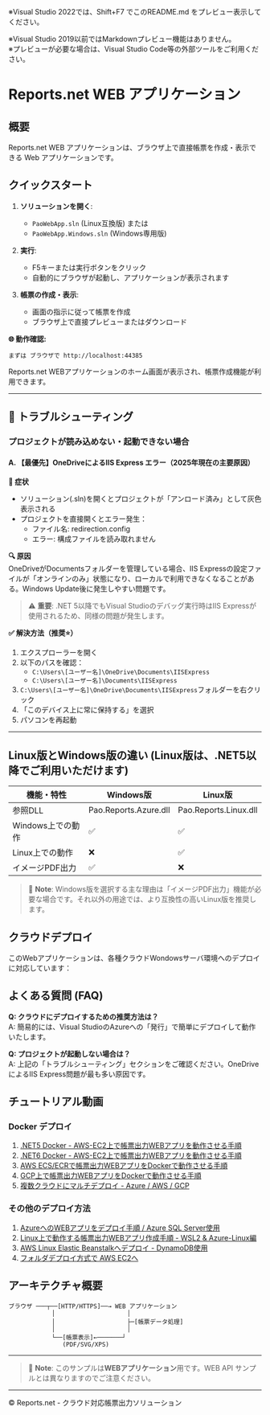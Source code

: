 ※Visual Studio 2022では、Shift+F7 でこのREADME.md をプレビュー表示してください。

※Visual Studio 2019以前ではMarkdownプレビュー機能はありません。  
※プレビューが必要な場合は、Visual Studio Code等の外部ツールをご利用ください。
<br>
# Reports.net WEB アプリケーション

## 概要

Reports.net WEB アプリケーションは、ブラウザ上で直接帳票を作成・表示できる Web アプリケーションです。


## クイックスタート

1. **ソリューションを開く**:
   - `PaoWebApp.sln` (Linux互換版) または
   - `PaoWebApp.Windows.sln` (Windows専用版)

2. **実行**:
   - F5キーまたは実行ボタンをクリック
   - 自動的にブラウザが起動し、アプリケーションが表示されます

3. **帳票の作成・表示**:
   - 画面の指示に従って帳票を作成
   - ブラウザ上で直接プレビューまたはダウンロード

**🌐 動作確認:**
```
まずは ブラウザで http://localhost:44385
```
Reports.net WEBアプリケーションのホーム画面が表示され、帳票作成機能が利用できます。

---

## 🚨 トラブルシューティング

### プロジェクトが読み込めない・起動できない場合

#### A. 【最優先】OneDriveによるIIS Express エラー（2025年現在の主要原因）

**🎯 症状**
- ソリューション(.sln)を開くとプロジェクトが「アンロード済み」として灰色表示される
- プロジェクトを直接開くとエラー発生：
  - ファイル名: redirection.config
  - エラー: 構成ファイルを読み取れません

**🔍 原因**  
OneDriveがDocumentsフォルダーを管理している場合、IIS Expressの設定ファイルが「オンラインのみ」状態になり、ローカルで利用できなくなることがある。Windows Update後に発生しやすい問題です。

> ⚠️ **重要**: .NET 5以降でもVisual Studioのデバッグ実行時はIIS Expressが使用されるため、同様の問題が発生します。

**✅ 解決方法（推奨⭐）**
1. エクスプローラーを開く
2. 以下のパスを確認：
   - `C:\Users\[ユーザー名]\OneDrive\Documents\IISExpress`
   - `C:\Users\[ユーザー名]\Documents\IISExpress`
3. `C:\Users\[ユーザー名]\OneDrive\Documents\IISExpress`フォルダーを右クリック
4. 「このデバイス上に常に保持する」を選択
5. パソコンを再起動

---

## Linux版とWindows版の違い (Linux版は、.NET5以降でご利用いただけます)

| 機能・特性 | Windows版 | Linux版 |
|------------|-----------|---------|
| 参照DLL    | Pao.Reports.Azure.dll | Pao.Reports.Linux.dll |
| Windows上での動作 | ✅ | ✅ |
| Linux上での動作   | ❌ | ✅ |
| イメージPDF出力   | ✅ | ❌ |

> 📝 **Note**: Windows版を選択する主な理由は「イメージPDF出力」機能が必要な場合です。それ以外の用途では、より互換性の高いLinux版を推奨します。

## クラウドデプロイ

このWebアプリケーションは、各種クラウドWondowsサーバ環境へのデプロイに対応しています：

## よくある質問 (FAQ)

**Q: クラウドにデプロイするための推奨方法は？**  
A: 簡易的には、Visual StudioのAzureへの「発行」で簡単にデプロイして動作いたします。

**Q: プロジェクトが起動しない場合は？**  
A: 上記の「トラブルシューティング」セクションをご確認ください。OneDriveによるIIS Express問題が最も多い原因です。

## チュートリアル動画

### Docker デプロイ
1. [.NET5 Docker - AWS-EC2上で帳票出力WEBアプリを動作させる手順](https://youtu.be/0y3K3CW7DRM)
2. [.NET6 Docker - AWS-EC2上で帳票出力WEBアプリを動作させる手順](https://youtu.be/UnPXcadLwFY)
3. [AWS ECS/ECRで帳票出力WEBアプリをDockerで動作させる手順](https://youtu.be/TQpeQGwGNmM)
4. [GCP上で帳票出力WEBアプリをDockerで動作させる手順](https://youtu.be/YFdjUg9KgFo)
5. [複数クラウドにマルチデプロイ - Azure / AWS / GCP](https://youtu.be/igApoNMri7k)

### その他のデプロイ方法
1. [AzureへのWEBアプリをデプロイ手順 / Azure SQL Server使用](https://youtu.be/6UI_pP-ws3c)
2. [Linux上で動作する帳票出力WEBアプリ作成手順 - WSL2 & Azure-Linux編](https://youtu.be/OF3y7875BGo)
3. [AWS Linux Elastic Beanstalkへデプロイ - DynamoDB使用](https://youtu.be/1wTuV2ffATg)
4. [フォルダデプロイ方式で AWS EC2へ](https://youtu.be/3SE7hLNcOo8)

## アーキテクチャ概要

```
ブラウザ ───┬──[HTTP/HTTPS]──→ WEB アプリケーション
            │                    │ 
            │                    ├─[帳票データ処理]
            │                    │ 
            └──[帳票表示]←───────┘
               (PDF/SVG/XPS)
```

---

> 📝 **Note**: このサンプルは**WEBアプリケーション**用です。WEB API サンプルとは異なりますのでご注意ください。

----

© Reports.net - クラウド対応帳票出力ソリューション